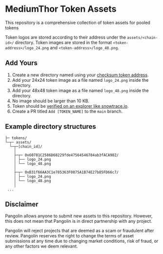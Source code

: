 # MediumThor Token Assets

This repository is a comprehensive collection of token assets for pooled tokens

Token logos are stored according to their address under the `assets/<chain-id>/` directory. 
Token images are stored in the format `<token-address>/logo_24.png` and `<token-address>/logo_48.png`.

## Add Yours
1. Create a new directory named using your [checksum token address](https://web3js.readthedocs.io/en/v1.7.1/web3-utils.html#tochecksumaddress).
2. Add your 24x24 token image as a file named `logo_24.png` inside the directory.
3. Add your 48x48 token image as a file named `logo_48.png` inside the directory.
4. No image should be larger than 10 KB.
5. Token should be [verified on an explorer like snowtrace.io](https://snowtrace.io/verifyContract).
6. Create a PR titled `Add [TOKEN_NAME]` to the `main` branch.

## Example directory structures
```
├─ tokens/
└─┬─ assets/
  └─┬─[chain_id]/
    │
    ├─┬─ 0x60781C2586D68229fde47564546784ab3fACA982/
    │ ├── logo_24.png
    │ └── logo_48.png
    │
    ├─┬─ 0xB31f66AA3C1e785363F0875A1B74E27b85FD66c7/
    │ ├── logo_24.png
    │ └── logo_48.png
    │
 ...
```

## Disclaimer
Pangolin allows anyone to submit new assets to this repository. 
However, this does not mean that Pangolin is in direct partnership with any project.

Pangolin will reject projects that are deemed as a scam or fraudulent after review. 
Pangolin reserves the right to change the terms of asset submissions at any time due to changing market conditions, risk of fraud, or any other factors we deem relevant.